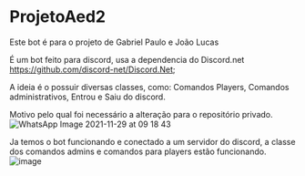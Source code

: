 # ProjetoAed2
Este bot é para o projeto de Gabriel Paulo e João Lucas
 
É um bot feito para discord, usa a dependencia do Discord.net https://github.com/discord-net/Discord.Net;

A ideia é o possuir diversas classes, como: Comandos Players, Comandos administrativos, Entrou e Saiu do discord.

Motivo pelo qual foi necessário a alteração para o repositório privado.
![WhatsApp Image 2021-11-29 at 09 18 43](https://user-images.githubusercontent.com/82397670/143872665-f000d1d4-09fb-4af7-afbe-3922402ec595.jpeg)

Ja temos o bot funcionando e conectado a um servidor do discord, a classe dos comandos admins e comandos para players estão funcionando.
![image](https://user-images.githubusercontent.com/82397670/144600434-bab9bdaa-6bfa-45ef-9832-d59ae49d03e9.png)


